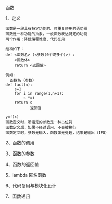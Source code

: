 函数

1、定义
    
    函数是一段具有特定功能的、可重复使用的语句组
    函数是一种功能的抽象，一般函数表达特定的功能
    两个作用：降低编程难度、代码复用
    
    结构如下：
    def <函数名> (<参数(0个或多个)>) :
        <函数体>
        return <返回值>
    
    例如：
      函数名（参数）
    def fact(n):
        s=1
        for i in range(1,n+1):
            s *=i
        return s
               返回值
               
    y=f(x)
    函数定义时，所指定的参数是一种占位符
    函数定义后，如果不经过调用，不会被执行
    函数定义时，参数是输入，函数体是处理，结果是输出（IPO）
           

2、函数的调用


3、函数的参数

4、函数的返回值

5、lambda 匿名函数 

6、代码复用与模块化设计

7、函数递归



